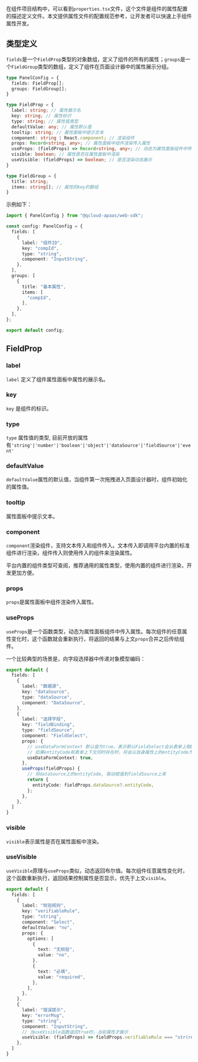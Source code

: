 
在组件项目结构中，可以看到`properties.tsx`文件，这个文件是组件的属性配置的描述定义文件。本文提供属性文件的配置规范参考，让开发者可以快速上手组件属性开发。

## 类型定义

`fields`是一个`FieldProp`类型的对象数组，定义了组件的所有的属性；`groups`是一个`FieldGroup`类型的数组，定义了组件在页面设计器中的属性展示分组。

``` ts
type PanelConfig = {
  fields: FieldProp[];
  groups: FieldGroup[];
}

type FieldProp = {
  label: string; // 属性展示名
  key: string; // 属性标识
  type: string; // 属性值类型
  defaultValue: any; // 属性默认值
  tooltip: string; // 属性面板中提示文本
  component: string | React.component; // 渲染组件
  props: Record<string, any>; // 属性面板中组件渲染传入属性
  useProps: (fieldProps) => Record<string, any>; // 动态为属性面板组件中传入属性
  visible: boolean; // 属性是否在属性面板中渲染
  useVisible: (fieldProps) => boolean; // 是否渲染动态展示
}

type FieldGroup = {
  title: string;
  items: string[]; // 属性的key的数组
}
```

示例如下：

``` ts
import { PanelConfig } from "@qcloud-apaas/web-sdk";

const config: PanelConfig = {
  fields: [
    {
      label: "组件ID",
      key: "compId",
      type: "string",
      component: "InputString",
    },
  ],
  groups: [
    {
      title: "基本属性",
      items: [
        "compId",
      ],
    },
  ],
};

export default config;

```

## FieldProp

### label

`label` 定义了组件属性面板中属性的展示名。

### key

`key` 是组件的标识。

### type

`type` 属性值的类型, 目前开放的属性有`'string'|'number'|'boolean'|'object'|'dataSource'|'fieldSource'|'event'`

### defaultValue

`defaultValue`属性的默认值，当组件第一次拖拽进入页面设计器时，组件初始化的属性值。

### tooltip

属性面板中提示文本。

### component

`component`渲染组件，支持文本传入和组件传入。文本传入即调用平台内置的标准组件进行渲染，组件传入则使用传入的组件来渲染属性。

平台内置的组件类型可查阅，推荐通用的属性类型，使用内置的组件进行渲染，开发更加方便。

### props

`props`是属性面板中组件渲染传入属性。

### useProps

`useProps`是一个函数类型，动态为属性面板组件中传入属性。每次组件的任意属性变化时，这个函数就会重新执行，将返回的结果与上文`props`合并之后传给组件。

一个比较典型的场景是，向字段选择器中传递对象模型编码：

``` ts
export default {
  fields: [
    {
      label: "数据源",
      key: "dataSource",
      type: "dataSource",
      component: "DataSource",
    },
    {
      label: "选择字段",
      key: "fieldBinding",
      type: "fieldSource",
      component: "FieldSelect",
      props: {
        // useDataFormContext 默认值为true。表示默认FieldSelect会从表单上取DataSource
        // 如果entityCode和表单上下文同时存在时，将会以自身属性上的entityCode为准
        useDataFormContext: true,
      },
      useProps(fieldProps) {
        // 将dataSource上的entityCode, 联动赋值到fieldSource上来
        return {
          entityCode: fieldProps.dataSource?.entityCode,
        };
      },
    },
  ]
}
```

### visible

`visible`表示属性是否在属性面板中渲染。

### useVisible

`useVisible`原理与`useProps`类似，动态返回布尔值。每次组件任意属性变化时，这个函数重新执行，返回结果控制属性是否显示，优先于上文`visible`。

``` ts
export default {
  fields: [
    {
      label: "校验规则",
      key: "verifiableRule",
      type: "string",
      component: "Select",
      defaultValue: "no",
      props: {
        options: [
          {
            text: "无校验",
            value: "no",
          },
          {
            text: "必填",
            value: "required",
          },
        ],
      },
    },
    {
      label: "错误提示",
      key: "errorMsg",
      type: "string",
      component: "InputString",
      // 当useVisible函数返回true时，当前属性才展示
      useVisible: (fieldProps) => fieldProps.verifiableRule === "str(required)",
    },
  ]
}
```
